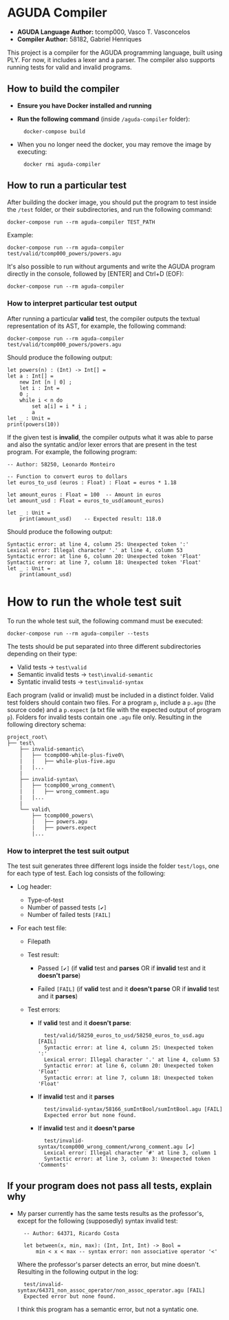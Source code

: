# AGUDA Compiler

- **AGUDA Language Author:** tcomp000, Vasco T. Vasconcelos
- **Compiler Author:** 58182, Gabriel Henriques

This project is a compiler for the AGUDA programming language, built using PLY. For now, it includes a lexer and a parser. The compiler also supports running tests for valid and invalid programs.

## How to build the compiler
- **Ensure you have Docker installed and running**
- **Run the following command** (inside `/aguda-compiler` folder):

        docker-compose build

- When you no longer need the docker, you may remove the image by executing:

        docker rmi aguda-compiler

## How to run a particular test
After building the docker image, you should put the program to test inside the `/test` folder, or their subdirectories, and run the following command:

    docker-compose run --rm aguda-compiler TEST_PATH

Example:

    docker-compose run --rm aguda-compiler test/valid/tcomp000_powers/powers.agu

It's also possible to run without arguments and write the AGUDA program directly in the console, followed by [ENTER] and Ctrl+D (EOF):

    docker-compose run --rm aguda-compiler

### How to interpret particular test output
After running a particular **valid** test, the compiler outputs the textual representation of its AST, for example, the following command:

    docker-compose run --rm aguda-compiler test/valid/tcomp000_powers/powers.agu

Should produce the following output:

    let powers(n) : (Int) -> Int[] =
    let a : Int[] =
        new Int [n | 0] ;
        let i : Int =
        0 ;
        while i < n do
            set a[i] = i * i ;
            a
    let _ : Unit =
    print(powers(10))

If the given test is **invalid**, the compiler outputs what it was able to parse and also the syntatic and/or lexer errors that are present in the test program. For example, the following program:

    -- Author: 58250, Leonardo Monteiro

    -- Function to convert euros to dollars
    let euros_to_usd (euros : Float) : Float = euros * 1.18

    let amount_euros : Float = 100  -- Amount in euros
    let amount_usd : Float = euros_to_usd(amount_euros)

    let _ : Unit = 
        print(amount_usd)    -- Expected result: 118.0 


Should produce the following output:

    Syntactic error: at line 4, column 25: Unexpected token ':'
    Lexical error: Illegal character '.' at line 4, column 53
    Syntactic error: at line 6, column 20: Unexpected token 'Float'
    Syntactic error: at line 7, column 18: Unexpected token 'Float'
    let _ : Unit =
        print(amount_usd)

# How to run the whole test suit

To run the whole test suit, the following command must be executed:

    docker-compose run --rm aguda-compiler --tests 

The tests should be put separated into three different subdirectories depending on their type:
- Valid tests -> `test\valid`
- Semantic invalid tests -> `test\invalid-semantic`
- Syntatic invalid tests -> `test\invalid-syntax`

Each program (valid or invalid) must be included in a distinct folder. Valid test folders should contain two files. For a program `p`, include a `p.agu` (the source code) and a `p.expect` (a txt file with the expected output of program `p`). Folders for invalid tests contain one `.agu` file only. Resulting in the following directory schema:

    project_root\
    ├── test\
        ├── invalid-semantic\
        │   ├── tcomp000-while-plus-five0\
        |   |   ├── while-plus-five.agu
        |   |...
        |
        ├── invalid-syntax\
        │   ├── tcomp000_wrong_comment\
        |   |   ├── wrong_comment.agu
        |   |...
        |
        └── valid\
            ├── tcomp000_powers\
            |   ├── powers.agu
            |   ├── powers.expect
            |...

### How to interpret the test suit output

The test suit generates three different logs inside the folder `test/logs`, one for each type of test. Each log consists of the following:
- Log header:
    
    - Type-of-test
    - Number of passed tests `[✔]`
    - Number of failed tests `[FAIL]`

- For each test file:

    - Filepath
    - Test result: 
        
        - Passed `[✔]` (if **valid** test and **parses** OR if **invalid** test and it **doesn't parse**)

        - Failed `[FAIL]` (if **valid** test and it **doesn't parse** OR if **invalid** test and it **parses**)
    - Test errors:

        - If **valid** test and it **doesn't parse**:

                test/valid/58250_euros_to_usd/58250_euros_to_usd.agu [FAIL]
                Syntactic error: at line 4, column 25: Unexpected token ':'
                Lexical error: Illegal character '.' at line 4, column 53
                Syntactic error: at line 6, column 20: Unexpected token 'Float'
                Syntactic error: at line 7, column 18: Unexpected token 'Float'

        - If **invalid** test and it **parses**

                test/invalid-syntax/58166_sumIntBool/sumIntBool.agu [FAIL]
                Expected error but none found.

        - If **invalid** test and it **doesn't parse**

                test/invalid-syntax/tcomp000_wrong_comment/wrong_comment.agu [✔]
                Lexical error: Illegal character '#' at line 3, column 1
                Syntactic error: at line 3, column 3: Unexpected token 'Comments'

## If your program does not pass all tests, explain why

- My parser currently has the same tests results as the professor's, except for the following (supposedly) syntax invalid test:

        -- Author: 64371, Ricardo Costa

        let between(x, min, max): (Int, Int, Int) -> Bool =
            min < x < max -- syntax error: non associative operator '<'

    Where the professor's parser detects an error, but mine doesn't. Resulting in the following output in the log:

        test/invalid-syntax/64371_non_assoc_operator/non_assoc_operator.agu [FAIL]
        Expected error but none found.

    I think this program has a semantic error, but not a syntatic one.